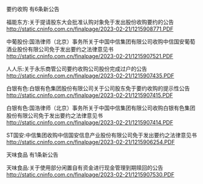 要约收购 有6条新公告 

福能东方:关于提请股东大会批准认购对象免于发出股份收购要约的公告 http://static.cninfo.com.cn/finalpage/2023-02-21/1215908771.PDF 

中葡股份:国浩律师（北京）事务所关于中国中信集团有限公司收购中信国安葡萄酒业股份有限公司免于发出要约之法律意见书 http://static.cninfo.com.cn/finalpage/2023-02-21/1215907521.PDF 

人人乐:关于永乐商管公司要约收购公司股份完成过户的公告 http://static.cninfo.com.cn/finalpage/2023-02-21/1215907435.PDF 

白银有色:白银有色集团股份有限公司关于公司股东免于要约收购的提示性公告 http://static.cninfo.com.cn/finalpage/2023-02-21/1215907415.PDF 

白银有色:国浩律师（北京）事务所关于中国中信集团有限公司收购白银有色集团股份有限公司免于发出要约之法律意见书 http://static.cninfo.com.cn/finalpage/2023-02-21/1215907414.PDF 

ST国安:中信集团收购中信国安信息产业股份有限公司免于发出要约之法律意见书 http://static.cninfo.com.cn/finalpage/2023-02-21/1215906254.PDF 

天味食品 有1条新公告 

天味食品:关于使用部分闲置自有资金进行现金管理到期赎回的公告 http://static.cninfo.com.cn/finalpage/2023-02-21/1215907530.PDF 

